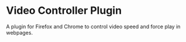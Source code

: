 # Video Controller Plugin
A plugin for Firefox and Chrome to control video speed and force play in webpages.


